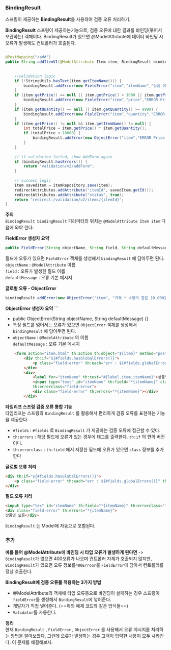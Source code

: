 ###  BindingResult

스프링이 제공하는 **BindingResult**를 사용하여 검증 오류 처리하기.

**BindingResult**
스프링이 제공하는기능으로, 검증 오류에 대한 결과를 바인딩(묶어서 보관하는) 객체이다.
BindingResult가 있으면 @ModelAttribute에 데이터 바인딩 시 오류가 발생해도 컨트롤러가 호출된다.
```java

@PostMapping("/add")  
public String addItemV1(@ModelAttribute Item item, BindingResult bindingResult, RedirectAttributes redirectAttributes, Model model) {  
  
  
    //validation logic  
    if (!StringUtils.hasText(item.getItemName())) {  
        bindingResult.addError(new FieldError("item","itemName","상품 이름은 필수 입니다."));  
    }  
    if (item.getPrice() == null || item.getPrice() < 1000 || item.getPrice() > 10000000) {  
        bindingResult.addError(new FieldError("item","price","ERROR Price."));  
    }  
    if (item.getQuantity() == null || item.getQuantity() >= 9999) {  
        bindingResult.addError(new FieldError("item","quantity","ERROR Quantity."));  
    }  
    if (item.getPrice() != null && item.getItemName() != null) {  
        int totalPrice = item.getPrice() * item.getQuantity();  
        if (totalPrice < 10000) {  
            bindingResult.addError(new ObjectError("item","ERROR Price * Quantity."));  
        }  
    }  
  
    // if validation failed, show AddForm again  
    if (bindingResult.hasErrors()) {  
        return "validation/v2/addForm";  
    }  
  
    // success logic  
    Item savedItem = itemRepository.save(item);  
    redirectAttributes.addAttribute("itemId", savedItem.getId());  
    redirectAttributes.addAttribute("status", true);  
    return "redirect:/validation/v2/items/{itemId}";  
}
```
**주의**  
`BindingResult bindingResult` 파라미터의 위치는 `@ModelAttribute Item item` 다음에 와야 한다.

**FieldError 생성자 요약**
```java
public FieldError(String objectName, String field, String defaultMessage) {} 
```

필드에 오류가 있으면 `FieldError` 객체를 생성해서 `bindingResult` 에 담아두면 된다. `objectName` : `@ModelAttribute` 이름  
`field` : 오류가 발생한 필드 이름  
`defaultMessage` : 오류 기본 메시지

**글로벌 오류 - ObjectError**
```java
bindingResult.addError(new ObjectError("item", "가격 * 수량의 합은 10,000원 이상이어야 합니다. 현재 값 = " + resultPrice));
```

**ObjectError 생성자 요약** ```
-  public ObjectError(String objectName, String defaultMessage) {}
- 특정 필드를 넘어서는 오류가 있으면 `ObjectError` 객체를 생성해서 `bindingResult` 에 담아두면 된다.
- `objectName` : `@ModelAttribute` 의 이름  
  `defaultMessage` : 오류 기본 메시지


```html
    <form action="item.html" th:action th:object="${item}" method="post">
        <div th:if="${#fields.hasGlobalErrors()}">
            <p class="field-error" th:each="err : ${#fields.globalErrors()}" th:text="${err}">전체 오류 메시지</p>
        </div>
        <div>
            <label for="itemName" th:text="#{label.item.itemName}">상품명</label>
            <input type="text" id="itemName" th:field="*{itemName}" class="form-control" placeholder="이름을 입력하세요"
            th:errorclass="field-error">
            <div class="field-error" th:errors="*{itemName}"></div>
        </div>
```

**타임리프 스프링 검증 오류 통합 기능**  
타임리프는 스프링의 `BindingResult` 를 활용해서 편리하게 검증 오류를 표현하는 기능을 제공한다.
- `#fields` : `#fields` 로 `BindingResult` 가 제공하는 검증 오류에 접근할 수 있다.
- `th:errors` : 해당 필드에 오류가 있는 경우에 태그를 출력한다. `th:if` 의 편의 버전이다.
- `th:errorclass` : `th:field` 에서 지정한 필드에 오류가 있으면 `class` 정보를 추가한다

**글로벌 오류 처리**
```html
<div th:if="${#fields.hasGlobalErrors()}">
	<p class="field-error" th:each="err : ${#fields.globalErrors()}" th:text="$ {err}">전체 오류 메시지</p>
</div>
```

**필드 오류 처리**
```html
<input type="tex" id="itemName" th:field="*{itemName}" th:errorclass="field-error" class="form-control" placeholder="이름을 입력하세요">  
<div class="field-error" th:errors="*{itemName}">
상품명 오류</div> 
```

`BindingResult` 는 Model에 자동으로 포함된다.

### 추가

**예를 들어 @ModelAttribute에 바인딩 시 타입 오류가 발생하게 된다면**
-> `BindingResult`가 없으면 400오류가 나오며 컨트롤러 자체가 호출되지 않지만, `BindingResult`가 있으면 오류 정보를`400Erroor`를 `FieldError`에 담아서 컨트롤러를 정상 호출한다.

**BindingResult에 검증 오류를 적용하는 3가지 방법**
- @ModelAttribute의 객체에 타입 오류등으로 바인딩이 실패하는 경우 스프링이 `fieldError`를 생성해서 `BindingResult`에 넣어준다.
- 개발자가 직접 넣어준다. (==위의 예제 코드와 같은 방식들==)
- `Validator`를 사용한다.

**정리**  
현재 `BindingResult` , `FieldError` , `ObjectError` 를 사용해서 오류 메시지를 처리하는 방법을 알아보았다. 그런데 오류가 발생하는 경우 고객이 입력한 내용이 모두 사라진다. 이 문제를 해결해보자.





